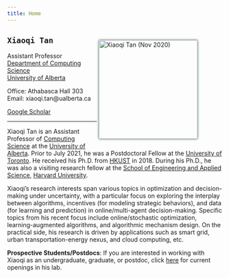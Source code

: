 ```yaml
---
title: Home
---
```


<div>
<img alt="Xiaoqi Tan (Nov 2020)" src="/img/xiaoqi_blue.jpg" style="max-width:240px; min-width:220px; float:right; box-shadow: 0px 0px 5px #275D38; margin: 25px 60px 10px 5px" width="230"/>
</div>

## `Xiaoqi Tan`

Assistant Professor \
[Department of Computing Science](https://www.ualberta.ca/computing-science/index.html)\
[University of Alberta](https://www.ualberta.ca/index.html)

Office: Athabasca Hall 303\
Email: $\textsf{xiaoqi.tan@ualberta.ca}$

[Google Scholar](https://scholar.google.com/citations?user=drR_WcAAAAAJ&hl=en&sortby=pubdate)


---

<!-- and a Fellow of the [Alberta Machine Intelligence Institute (Amii)](https://amii.ca) -->

>
Xiaoqi Tan is an Assistant Professor of [Computing Science](https://www.ualberta.ca/computing-science/index.html) at the [University of Alberta](https://www.ualberta.ca/index.html). Prior to July 2021, he was a Postdoctoral Fellow at the [University of Toronto](https://www.utoronto.ca/). He received his Ph.D.  from [HKUST](https://hkust.edu.hk/) in 2018. During his Ph.D.,  he was also a visiting research fellow at the [School of Engineering and Applied Science](https://www.seas.harvard.edu/), [Harvard University](https://harvard.edu).  

>
Xiaoqi’s research interests span various topics in optimization and decision-making under uncertainty, with a particular focus on exploring the interplay between algorithms, incentives (for modeling strategic behaviors), and data (for learning and prediction) in online/multi-agent decision-making. Specific topics from his recent focus include online/stochastic optimization, learning-augmented algorithms, and algorithmic mechanism design. On the practical side, his research is driven by applications such as smart grid, urban transportation-energy nexus, and cloud computing, etc. 

**Prospective Students/Postdocs**: If you are interested in working with Xiaoqi as an undergraduate, graduate, or postdoc, click [here](https://sodalab.ca) for current openings in his lab.

<!-- >
My research focuses on developing algorithms with provable guarantees in the general field of “optimization and decision-making under uncertainty,” especially in online decision-making settings. On the practical side, my research is motivated by applications in networked systems that have a profound impact on sustainability, such as energy systems, transportation systems, networking and distributed systems, and beyond. For more details, see [here](/research). -->


<!-- If you are interested in working with Xiaoqi as an undergraduate, graduate, or postdoc, click [here](https://sodalab.ca) for current openings in his lab. -->


<!-- If you are interested in working with him, click [here](https://sodalab.ca) for current openings in his lab. -->


<!-- 
Lately, research in his lab focuses primarily on online optimization and mechanism design, with particular emphasis on exploring the interplay between algorithms, incentives (for modeling strategic behaviors), and data for online decision-making in the presence of uncertainty and self-interested agents. 

<mark> **Prospective Students** </mark>:  For more details about Xiaoqi’s research, or if you are interested in working with him as an undergraduate, graduate, or postdoc, see his research website - [**SODALab @ UofA**](https://sodalab.ca). -->

<!-- <mark>**`Openings`**</mark>: The [SODA Lab @ UofA](https://sodalab.ca) is currently seeking a Postdoctoral Research Fellow for a range of (algorithms + systems)-related research projects on: i) online / stochastic optimization, ii) mechanism / market design, and iii) dynamical / multi-agent systems. Experience in power systems, electricity markets, and network economics is a plus but not required. Interested candidates should email their CV + one representative publication to Dr. [Xiaoqi Tan](https://xiaoqitan.org) ($ \textsf{xiaoqi.tan@ualberta.ca} $). 
If you are interested in working with him as an undergraduate, graduate, or postdoc, see [here](/join). 
-->
